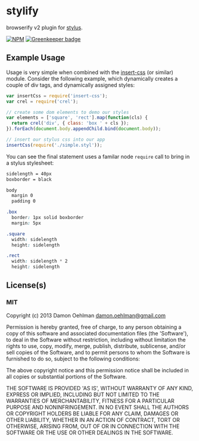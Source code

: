 # stylify

browserify v2 plugin for [stylus](https://github.com/LearnBoost/stylus).


[![NPM](https://nodei.co/npm/stylify.png)](https://nodei.co/npm/stylify/) [![Greenkeeper badge](https://badges.greenkeeper.io/epeli/stylify.svg)](https://greenkeeper.io/)


## Example Usage

Usage is very simple when combined with the
[insert-css](https://github.com/substack/insert-css) (or similar) module.
Consider the following example, which dynamically creates a couple of
div tags, and dynamically assigned styles:

```js
var insertCss = require('insert-css');
var crel = require('crel');

// create some dom elements to demo our styles
var elements = ['square', 'rect'].map(function(cls) {
  return crel('div', { class: 'box ' + cls });
}).forEach(document.body.appendChild.bind(document.body));

// insert our stylus css into our app
insertCss(require('./simple.styl'));
```

You can see the final statement uses a familar node `require` call to 
bring in a stylus stylesheet:

```css
sidelength = 40px
boxborder = black

body
  margin 0
  padding 0

.box
  border: 1px solid boxborder
  margin: 5px

.square
  width: sidelength
  height: sidelength

.rect
  width: sidelength * 2
  height: sidelength
```

## License(s)

### MIT

Copyright (c) 2013 Damon Oehlman <damon.oehlman@gmail.com>

Permission is hereby granted, free of charge, to any person obtaining
a copy of this software and associated documentation files (the
'Software'), to deal in the Software without restriction, including
without limitation the rights to use, copy, modify, merge, publish,
distribute, sublicense, and/or sell copies of the Software, and to
permit persons to whom the Software is furnished to do so, subject to
the following conditions:

The above copyright notice and this permission notice shall be
included in all copies or substantial portions of the Software.

THE SOFTWARE IS PROVIDED 'AS IS', WITHOUT WARRANTY OF ANY KIND,
EXPRESS OR IMPLIED, INCLUDING BUT NOT LIMITED TO THE WARRANTIES OF
MERCHANTABILITY, FITNESS FOR A PARTICULAR PURPOSE AND NONINFRINGEMENT.
IN NO EVENT SHALL THE AUTHORS OR COPYRIGHT HOLDERS BE LIABLE FOR ANY
CLAIM, DAMAGES OR OTHER LIABILITY, WHETHER IN AN ACTION OF CONTRACT,
TORT OR OTHERWISE, ARISING FROM, OUT OF OR IN CONNECTION WITH THE
SOFTWARE OR THE USE OR OTHER DEALINGS IN THE SOFTWARE.
